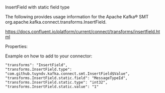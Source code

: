 InsertField with static field type

The following provides usage information for the Apache Kafka® SMT org.apache.kafka.connect.transforms.InsertField.

https://docs.confluent.io/platform/current/connect/transforms/insertfield.html

Properties:


Example on how to add to your connector:
```
"transforms": "InsertField",
"transforms.InsertField.type": "com.github.tuyndv.kafka.connect.smt.InsertField$Value",
"transforms.InsertField.static.field": "MessageTypeId",
"transforms.InsertField.static.type": "int32",
"transforms.InsertField.static.value": "1"

```
